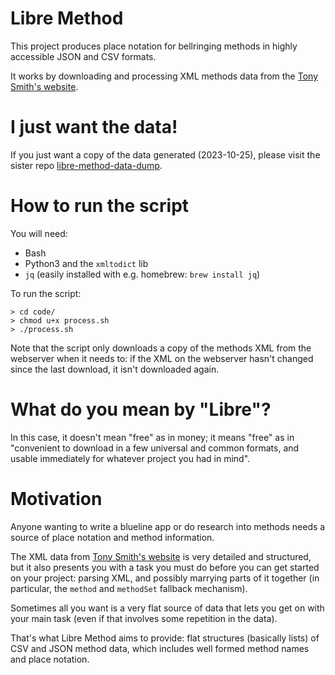 # Libre Method

This project produces place notation for bellringing methods in highly accessible JSON and CSV formats.

It works by downloading and processing XML methods data from the [Tony Smith's website](http://www.methods.org.uk).

# I just want the data!

If you just want a copy of the data generated (2023-10-25), please visit the sister repo [libre-method-data-dump](https://github.com/alexhunsley/libre-method-data-dump).

# How to run the script

You will need:

* Bash
* Python3 and the `xmltodict` lib
* `jq` (easily installed with e.g. homebrew: `brew install jq`)

To run the script: 

```
> cd code/
> chmod u+x process.sh
> ./process.sh
```

Note that the script only downloads a copy of the methods XML from the webserver when it needs to: if the XML on the webserver hasn't changed since the last download, it isn't downloaded again.

# What do you mean by "Libre"?

In this case, it doesn't mean "free" as in money; it means "free" as in "convenient to download in a few universal and common formats, and usable immediately for whatever project you had in mind".

# Motivation

Anyone wanting to write a blueline app or do research into methods needs a source of place notation and method information.

The XML data from [Tony Smith's website](http://www.methods.org.uk) is very detailed and structured, but it also presents you with a task you must do before you can get started on your project: parsing XML, and possibly marrying parts of it together (in particular, the `method` and `methodSet` fallback mechanism).

Sometimes all you want is a very flat source of data that lets you get on with your main task (even if that involves some repetition in the data).

That's what Libre Method aims to provide: flat structures (basically lists) of CSV and JSON method data, which includes well formed method names and place notation.

